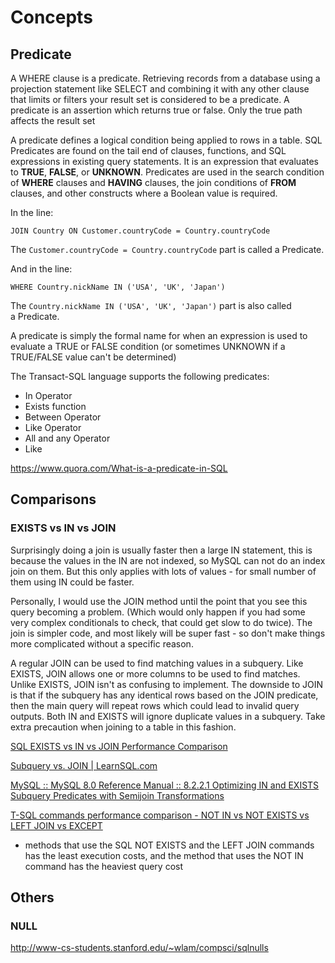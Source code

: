 # Concepts

## Predicate

A WHERE clause is a predicate. Retrieving records from a database using a projection statement like SELECT and combining it with any other clause that limits or filters your result set is considered to be a predicate. A predicate is an assertion which returns true or false. Only the true path affects the result set

A predicate defines a logical condition being applied to rows in a table. SQL Predicates are found on the tail end of clauses, functions, and SQL expressions in existing query statements. It is an expression that evaluates to **TRUE**, **FALSE**, or **UNKNOWN**. Predicates are used in the search condition of **WHERE** clauses and **HAVING** clauses, the join conditions of **FROM** clauses, and other constructs where a Boolean value is required.

In the line:

`JOIN Country ON Customer.countryCode = Country.countryCode`

The `Customer.countryCode = Country.countryCode` part is called a Predicate.

And in the line:

`WHERE Country.nickName IN ('USA', 'UK', 'Japan')`

The `Country.nickName IN ('USA', 'UK', 'Japan')` part is also called a Predicate.

A predicate is simply the formal name for when an expression is used to evaluate a TRUE or FALSE condition (or sometimes UNKNOWN if a TRUE/FALSE value can't be determined)

The Transact-SQL language supports the following predicates:

- In Operator
- Exists function
- Between Operator
- Like Operator
- All and any Operator
- Like

https://www.quora.com/What-is-a-predicate-in-SQL

## Comparisons

### EXISTS vs IN vs JOIN

Surprisingly doing a join is usually faster then a large IN statement, this is because the values in the IN are not indexed, so MySQL can not do an index join on them. But this only applies with lots of values - for small number of them using IN could be faster.

Personally, I would use the JOIN method until the point that you see this query becoming a problem. (Which would only happen if you had some very complex conditionals to check, that could get slow to do twice). The join is simpler code, and most likely will be super fast - so don't make things more complicated without a specific reason.

A regular JOIN can be used to find matching values in a subquery. Like EXISTS, JOIN allows one or more columns to be used to find matches. Unlike EXISTS, JOIN isn't as confusing to implement. The downside to JOIN is that if the subquery has any identical rows based on the JOIN predicate, then the main query will repeat rows which could lead to invalid query outputs. Both IN and EXISTS will ignore duplicate values in a subquery. Take extra precaution when joining to a table in this fashion.

[SQL EXISTS vs IN vs JOIN Performance Comparison](https://www.mssqltips.com/sqlservertip/6659/sql-exists-vs-in-vs-join-performance-comparison/)

[Subquery vs. JOIN | LearnSQL.com](https://learnsql.com/blog/subquery-vs-join/)

[MySQL :: MySQL 8.0 Reference Manual :: 8.2.2.1 Optimizing IN and EXISTS Subquery Predicates with Semijoin Transformations](https://dev.mysql.com/doc/refman/8.0/en/semijoins.html)

[T-SQL commands performance comparison - NOT IN vs NOT EXISTS vs LEFT JOIN vs EXCEPT](https://www.sqlshack.com/t-sql-commands-performance-comparison-not-vs-not-exists-vs-left-join-vs-except/)

- methods that use the SQL NOT EXISTS and the LEFT JOIN commands has the least execution costs, and the method that uses the NOT IN command has the heaviest query cost

## Others

### NULL

http://www-cs-students.stanford.edu/~wlam/compsci/sqlnulls
